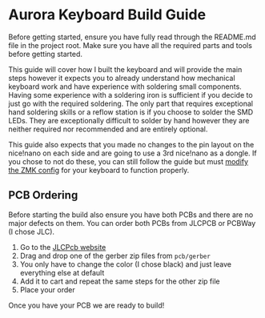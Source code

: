 # Aurora Keyboard Build Guide

Before getting started, ensure you have fully read through the README.md file in the project root. Make sure you have all the required parts and tools before getting started.

This guide will cover how I built the keyboard and will provide the main steps however it expects you to already understand how mechanical keyboard work and have experience with soldering small components. Having some experience with a soldering iron is sufficient if you decide to just go with the required soldering. The only part that requires exceptional hand soldering skills or a reflow station is if you choose to solder the SMD LEDs. They are exceptionally difficult to solder by hand however they are neither required nor recommended and are entirely optional.

This guide also expects that you made no changes to the pin layout on the nice!nano on each side and are going to use a 3rd nice!nano as a dongle. If you chose to not do these, you can still follow the guide but must [modify the ZMK config](https://github.com/Musab-Hassan/zmk-config-aurora/tree/main/config/boards/shields/aurora) for your keyboard to function properly.

## PCB Ordering

Before starting the build also ensure you have both PCBs and there are no major defects on them. You can order both PCBs from JLCPCB or PCBWay (I chose JLC).

1. Go to the [JLCPcb website](https://jlcpcb.com/)
2. Drag and drop one of the gerber zip files from `pcb/gerber`
3. You only have to change the color (I chose black) and just leave everything else at default
4. Add it to cart and repeat the same steps for the other zip file
5. Place your order

Once you have your PCB we are ready to build!
